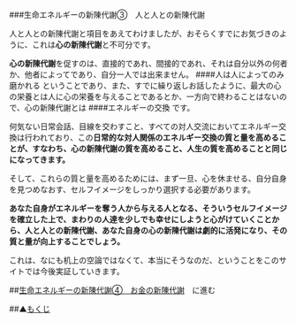 ###生命エネルギーの新陳代謝③　人と人との新陳代謝

人と人との新陳代謝と項目をあえてわけましたが、おそらくすでにお気づきのように、これは**心の新陳代謝**と不可分です。

**心の新陳代謝**を促すのは、直接的であれ、間接的であれ、それは自分以外の何者か、他者によってであり、自分一人では出来ません。
####人は人によってのみ磨かれる
ということであり、また、すでに繰り返しお話したように、最大の心の栄養とは人に心の栄養を与えることであるとか、一方向で終わることはないので、心の新陳代謝とは
####エネルギーの交換
です。

何気ない日常会話、目線を交わすこと、すべての対人交流においてエネルギー交換は行われており、この**日常的な対人関係のエネルギー交換の質と量を高めることが、すなわち、心の新陳代謝の質を高めること、人生の質を高めることと同じになってきます。**

そして、これらの質と量を高めるためには、まず一旦、心を休ませる、自分自身を見つめなおす、セルフイメージをしっかり選択する必要があります。

**あなた自身がエネルギーを奪う人から与える人となる、そういうセルフイメージを確立した上で、まわりの人達を少しでも幸せにしようと心がけていくことから、人と人との新陳代謝、あなた自身の心の新陳代謝は劇的に活発になり、その質と量が向上することでしょう。**

これは、なにも机上の空論ではなくて、本当にそうなのだ、ということをこのサイトでは今後実証していきます。

##[生命エネルギーの新陳代謝④　お金の新陳代謝](/contents/entry14/entry.html)　に進む

##▲[もくじ](/contents/a_index/entry.html)